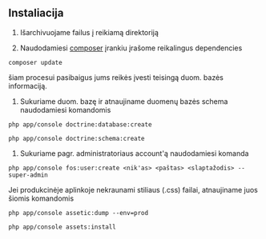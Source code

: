 Instaliacija
----------------------------------
1. Išarchivuojame failus į reikiamą direktoriją

1. Naudodamiesi [composer](https://github.com/composer/composer) įrankiu įrašome reikalingus dependencies

`composer update`

šiam procesui pasibaigus jums reikės įvesti teisingą duom. bazės informaciją.

1. Sukuriame duom. bazę ir atnaujiname duomenų bazės schema naudodamiesi komandomis

`php app/console doctrine:database:create`

`php app/console doctrine:schema:create`

1. Sukuriame pagr. administratoriaus account'ą naudodamiesi komanda

`php app/console fos:user:create <nik'as> <paštas> <slaptažodis> --super-admin`

Jei produkcinėje aplinkoje nekraunami stiliaus (.css) failai, atnaujiname juos šiomis komandomis

`php app/console assetic:dump --env=prod`

`php app/console assets:install`